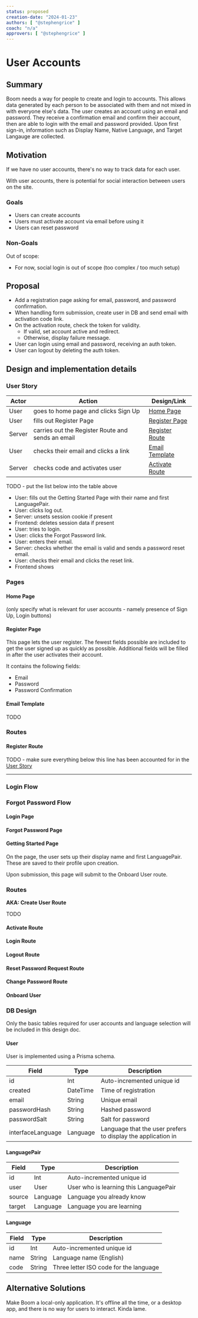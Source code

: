 ```yaml
---
status: proposed
creation-date: "2024-01-23"
authors: [ "@stephengrice" ]
coach: "n/a"
approvers: [ "@stephengrice" ]
---
```


# User Accounts

## Summary

Boom needs a way for people to create and login to accounts. This allows data generated by each person to be associated with them and not mixed in with everyone else's data. The user creates an account using an email and password. They receive a confirmation email and confirm their account, then are able to login with the email and password provided. Upon first sign-in, information such as Display Name, Native Language, and Target Langauge are collected.

## Motivation

If we have no user accounts, there's no way to track data for each user.

With user accounts, there is potential for social interaction between users on the site.

### Goals

- Users can create accounts
- Users must activate account via email before using it
- Users can reset password

### Non-Goals

Out of scope:
- For now, social login is out of scope (too complex / too much setup)

## Proposal

- Add a registration page asking for email, password, and password confirmation.
- When handling form submission, create user in DB and send email with activation code link.
- On the activation route, check the token for validity.
  - If valid, set account active and redirect. 
  - Otherwise, display failure message.
- User can login using email and password, receiving an auth token.
- User can logout by deleting the auth token.

## Design and implementation details

### User Story

Actor | Action | Design/Link
------|------- | ------
User | goes to home page and clicks Sign Up | [Home Page](#home-page)
User | fills out Register Page | [Register Page](#register-page)
Server | carries out the Register Route and sends an email | [Register Route](#register-route)
User | checks their email and clicks a link | [Email Template](#email-template)
Server | checks code and activates user | [Activate Route](#activate-route)

TODO - put the list below into the table above

- User:     fills out the Getting Started Page with their name and first LanguagePair.
- User:     clicks log out.
- Server:   unsets session cookie if present
- Frontend: deletes session data if present
- User:     tries to login.
- User:     clicks the Forgot Password link.
- User:     enters their email.
- Server:   checks whether the email is valid and sends a password reset email.
- User:     checks their email and clicks the reset link.
- Frontend shows 

### Pages

#### Home Page

(only specify what is relevant for user accounts - namely presence of Sign Up, Login buttons)

#### Register Page

This page lets the user register. The fewest fields possible are included to get the user signed up as quickly as possible. Additional fields will be filled in after the user activates their account.

It contains the following fields:

- Email
- Password
- Password Confirmation

#### Email Template

TODO

### Routes

#### Register Route


TODO - make sure everything below this line has been accounted for in the [User Story](#user-story)

----

### Login Flow

### Forgot Password Flow


#### Login Page

#### Forgot Password Page

#### Getting Started Page

On the page, the user sets up their display name and first LanguagePair. These are saved to their profile upon creation.

Upon submission, this page will submit to the Onboard User route.

### Routes


**AKA: Create User Route**

TODO

#### Activate Route

#### Login Route

#### Logout Route

#### Reset Password Request Route

#### Change Password Route

#### Onboard User

### DB Design

Only the basic tables required for user accounts and language selection will be included in this design doc.

#### User

User is implemented using a Prisma schema.

Field | Type | Description
------|------|------------
id | Int | Auto-incremented unique id
created | DateTime | Time of registration
email | String | Unique email
passwordHash | String | Hashed password
passwordSalt | String | Salt for password
interfaceLanguage | Language | Language that the user prefers to display the application in

#### LanguagePair

Field | Type | Description
------|-----|------------
id | Int | Auto-incremented unique id
user | User | User who is learning this LanguagePair
source | Language | Language you already know
target | Language | Language you are learning

#### Language

Field | Type | Description
-------|------|------------
id | Int | Auto-incremented unique id
name | String | Language name (English)
code | String | Three letter ISO code for the language

## Alternative Solutions

Make Boom a local-only application. It's offline all the time, or a desktop app, and there is no way for users to interact. Kinda lame.
